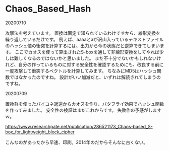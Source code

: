 # Chaos_Based_Hash

20200710

攻撃法を考えています。
置換は固定で知られているわけですから、線形変換を繰り返しているだけです。
例えば、aaaaとaが沢山入っているテキストファイルのハッシュ値の衝突を計算するには、出力から今の状態だと逆算できてしまいます。
ここでカオスを使って算出されたS-boxを通して非線形変換をしてやれば少しは難しくなるのではないかと思いました。
まだ不十分でないかもしれないけれど、自分の作っているものに対する安全性を確認するためにも、改良する前に一度攻撃して衝突するベクトルを計算してみます。
ちなみにMD5はハッシュ関数ではなかったのですね。
設計がいい加減だと、いずれは解読されてしまうのですね。


20200709

置換群を使ったパイコネ返還からカオスを作り、バタフライ効果でハッシュ関数を作ってみました。
安全性の検証はまだこれからです。
失敗作の予感がしますｗ。

https://www.researchgate.net/publication/286521173_Chaos-based_S-box_for_lightweight_block_cipher

こんなのがあったから早速、印刷。2014年のだからそんなに古くない。
